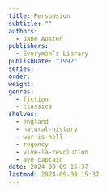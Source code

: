 ```yaml
---
title: Persuasion
subtitle: ""
authors:
  - Jane Austen
publishers:
  - Everyman’s Library
publishDate: "1992"
series: 
order: 
weight: 
genres:
  - fiction
  - classics
shelves:
  - england
  - natural-history
  - war-is-hell
  - regency
  - vive-la-revolution
  - aye-captain
date: 2024-09-09 15:37
lastmod: 2024-09-09 15:37
---
```


